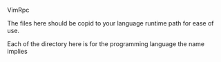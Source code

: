 VimRpc

The files here should be copid to your language runtime path for ease of use.

Each of the directory here is for the programming language the name implies
